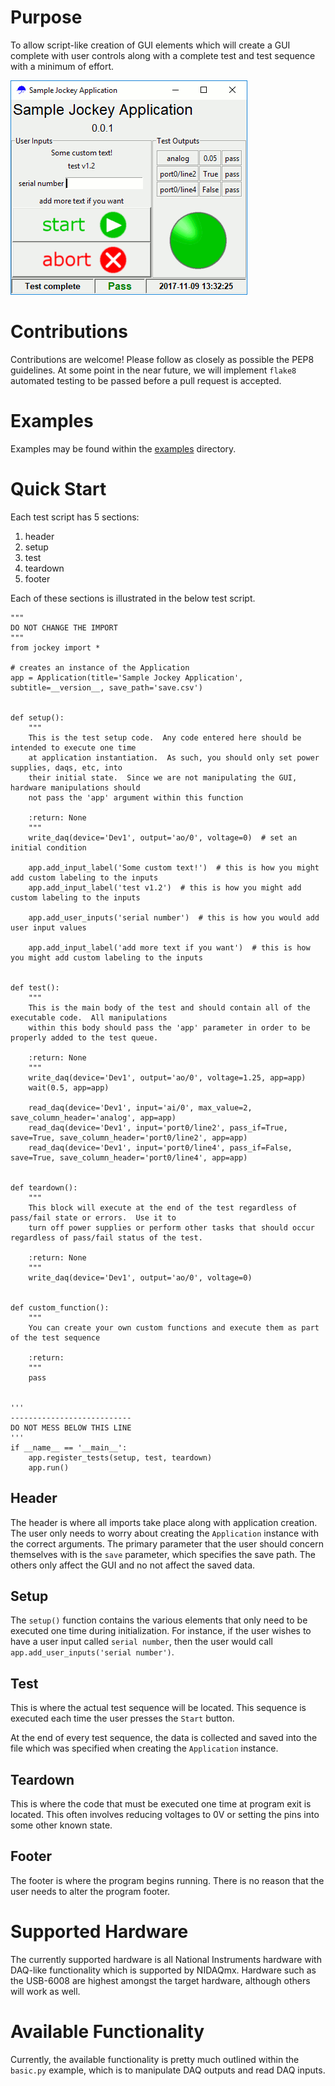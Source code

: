 # Purpose 

To allow script-like creation of GUI elements which will create a GUI complete with user controls along with a complete test and test sequence with a minimum of effort.

![screenshot - pass](./docs/images/screenshot-pass.gif)

# Contributions

Contributions are welcome!  Please follow as closely as possible the PEP8 guidelines.  At some point in the near future, we will implement `flake8` automated testing to be passed before a pull request is accepted.

# Examples

Examples may be found within the [examples](./examples) directory.

# Quick Start

Each test script has 5 sections:

 1. header
 2. setup
 3. test
 4. teardown
 5. footer
 
Each of these sections is illustrated in the below test script.


    """
    DO NOT CHANGE THE IMPORT
    """
    from jockey import *
    
    # creates an instance of the Application
    app = Application(title='Sample Jockey Application', subtitle=__version__, save_path='save.csv')
    

    def setup():
        """
        This is the test setup code.  Any code entered here should be intended to execute one time
        at application instantiation.  As such, you should only set power supplies, daqs, etc, into
        their initial state.  Since we are not manipulating the GUI, hardware manipulations should
        not pass the 'app' argument within this function
    
        :return: None
        """
        write_daq(device='Dev1', output='ao/0', voltage=0)  # set an initial condition
    
        app.add_input_label('Some custom text!')  # this is how you might add custom labeling to the inputs
        app.add_input_label('test v1.2')  # this is how you might add custom labeling to the inputs
    
        app.add_user_inputs('serial number')  # this is how you would add user input values
    
        app.add_input_label('add more text if you want')  # this is how you might add custom labeling to the inputs
    
    
    def test():
        """
        This is the main body of the test and should contain all of the executable code.  All manipulations
        within this body should pass the 'app' parameter in order to be properly added to the test queue.
    
        :return: None
        """
        write_daq(device='Dev1', output='ao/0', voltage=1.25, app=app)
        wait(0.5, app=app)
    
        read_daq(device='Dev1', input='ai/0', max_value=2, save_column_header='analog', app=app)
        read_daq(device='Dev1', input='port0/line2', pass_if=True, save=True, save_column_header='port0/line2', app=app)
        read_daq(device='Dev1', input='port0/line4', pass_if=False, save=True, save_column_header='port0/line4', app=app)
    
    
    def teardown():
        """
        This block will execute at the end of the test regardless of pass/fail state or errors.  Use it to
        turn off power supplies or perform other tasks that should occur regardless of pass/fail status of the test.
    
        :return: None
        """
        write_daq(device='Dev1', output='ao/0', voltage=0)
    
    
    def custom_function():
        """
        You can create your own custom functions and execute them as part of the test sequence
    
        :return:
        """
        pass
    
    
    '''
    ---------------------------
    DO NOT MESS BELOW THIS LINE
    '''
    if __name__ == '__main__':
        app.register_tests(setup, test, teardown)
        app.run()

## Header

The header is where all imports take place along with application creation.  The user only needs to worry about creating the `Application` instance with the correct arguments.  The primary parameter that the user should concern themselves with is the `save` parameter, which specifies the save path.  The others only affect the GUI and no not affect the saved data.

## Setup

The `setup()` function contains the various elements that only need to be executed one time during initialization.  For instance, if the user wishes to have a user input called `serial number`, then the user would call `app.add_user_inputs('serial number')`.

## Test

This is where the actual test sequence will be located.  This sequence is executed each time the user presses the `Start` button.

At the end of every test sequence, the data is collected and saved into the file which was specified when creating the `Application` instance.

## Teardown

This is where the code that must be executed one time at program exit is located.  This often involves reducing voltages to 0V or setting the pins into some other known state.

## Footer

The footer is where the program begins running.  There is no reason that the user needs to alter the program footer.

# Supported Hardware

The currently supported hardware is all National Instruments hardware with DAQ-like functionality which is supported by NIDAQmx.  Hardware such as the USB-6008 are highest amongst the target hardware, although others will work as well.

# Available Functionality

Currently, the available functionality is pretty much outlined within the `basic.py` example, which is to manipulate DAQ outputs and read DAQ inputs.
